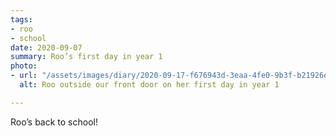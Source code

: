 ```yaml
---
tags:
- roo
- school
date: 2020-09-07
summary: Roo’s first day in year 1
photo:
- url: "/assets/images/diary/2020-09-17-f676943d-3eaa-4fe0-9b3f-b21926e3b01a.jpeg"
  alt: Roo outside our front door on her first day in year 1

---
```

Roo’s back to school! 